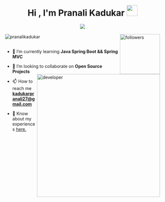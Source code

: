 
<h1 align="center">Hi , I'm Pranali Kadukar <img src="https://media.giphy.com/media/hvRJCLFzcasrR4ia7z/giphy.gif" width="35"></h1>
<div align="center">
<a href="#" align="center"><img src="https://readme-typing-svg.herokuapp.com?color=FFF&center=true&lines=Full+Stack+Java+Developer"></img></a>
     </div>
<br/>
<div align="left"> 
     <img src="https://komarev.com/ghpvc/?username=pranalikadukar&label=Profile%20views&color=236ad3&labelColor=1155ba&style=for-the-badge" alt="pranalikadukar" /> 
<a href="https://github.com/pranalikadukar?tab=followers">
    <img alt="followers" title="Follow me on Github" src="https://custom-icon-badges.herokuapp.com/github/followers/pranalikadukar?color=236ad3&labelColor=1155ba&style=for-the-badge&logo=person-add&label=Follow&logoColor=white" align="right" width="130"/></a>
      </div>
<br>


<img align ="right" alt="developer" width="400" src="https://media.giphy.com/media/L1R1tvI9svkIWwpVYr/giphy.gif"></img>

- 🌱 I’m currently learning **Java Spring Boot && Spring MVC**

- 👯 I’m looking to collaborate on **Open Source Projects**

- 📫 How to reach me **kadukarpranali27@gmail.com**

- 📄 Know about my experiences [here.](https://drive.google.com/file/d/1nvK-bkCObIiqfhMQMouOc1BKwjHZvlcu/view)
